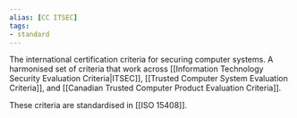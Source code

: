 ```yaml
---
alias: [CC ITSEC]
tags:
- standard
---
```

The international certification criteria for securing computer systems. A harmonised set of criteria that work across [[Information Technology Security Evaluation Criteria|ITSEC]], [[Trusted Computer System Evaluation Criteria]],  and [[Canadian Trusted Computer Product Evaluation Criteria]].

These criteria are standardised in [[ISO 15408]].